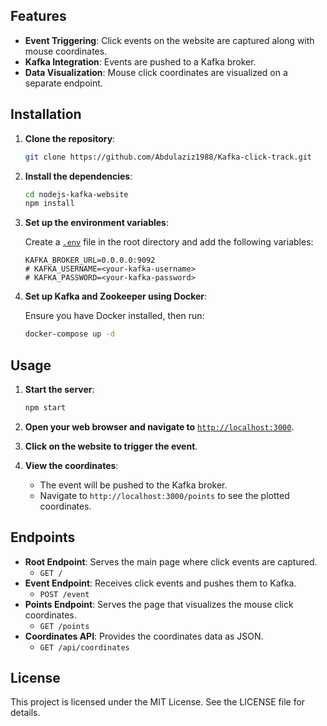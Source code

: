 
## Features

- **Event Triggering**: Click events on the website are captured along with mouse coordinates.
- **Kafka Integration**: Events are pushed to a Kafka broker.
- **Data Visualization**: Mouse click coordinates are visualized on a separate endpoint.

## Installation

1. **Clone the repository**:

    ```sh
    git clone https://github.com/Abdulaziz1988/Kafka-click-track.git
    ```

2. **Install the dependencies**:

    ```sh
    cd nodejs-kafka-website
    npm install
    ```

3. **Set up the environment variables**:

    Create a [`.env`](command:_github.copilot.openRelativePath?%5B%7B%22scheme%22%3A%22file%22%2C%22authority%22%3A%22%22%2C%22path%22%3A%22%2FUsers%2Fabdulaziz%2FDocuments%2Fcoding%2Fnodejs-kafka-website%2F.env%22%2C%22query%22%3A%22%22%2C%22fragment%22%3A%22%22%7D%2C%22fa3c4a74-ce0c-4cfa-9239-6e3b55d58d86%22%5D "/Users/abdulaziz/Documents/coding/nodejs-kafka-website/.env") file in the root directory and add the following variables:

    ```env
    KAFKA_BROKER_URL=0.0.0.0:9092
    # KAFKA_USERNAME=<your-kafka-username>
    # KAFKA_PASSWORD=<your-kafka-password>
    ```

4. **Set up Kafka and Zookeeper using Docker**:

    Ensure you have Docker installed, then run:

    ```sh
    docker-compose up -d
    ```

## Usage

1. **Start the server**:

    ```sh
    npm start
    ```

2. **Open your web browser and navigate to** [`http://localhost:3000`](command:_github.copilot.openSymbolFromReferences?%5B%22%22%2C%5B%7B%22uri%22%3A%7B%22scheme%22%3A%22file%22%2C%22authority%22%3A%22%22%2C%22path%22%3A%22%2FUsers%2Fabdulaziz%2FDocuments%2Fcoding%2Fnodejs-kafka-website%2FREADME.md%22%2C%22query%22%3A%22%22%2C%22fragment%22%3A%22%22%7D%2C%22pos%22%3A%7B%22line%22%3A57%2C%22character%22%3A42%7D%7D%5D%2C%22fa3c4a74-ce0c-4cfa-9239-6e3b55d58d86%22%5D "Go to definition").

3. **Click on the website to trigger the event**.

4. **View the coordinates**:

    - The event will be pushed to the Kafka broker.
    - Navigate to `http://localhost:3000/points` to see the plotted coordinates.

## Endpoints

- **Root Endpoint**: Serves the main page where click events are captured.
    - `GET /`
- **Event Endpoint**: Receives click events and pushes them to Kafka.
    - `POST /event`
- **Points Endpoint**: Serves the page that visualizes the mouse click coordinates.
    - `GET /points`
- **Coordinates API**: Provides the coordinates data as JSON.
    - `GET /api/coordinates`

## License

This project is licensed under the MIT License. See the LICENSE file for details.
